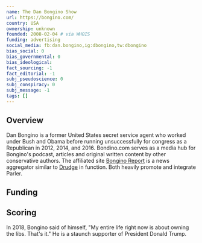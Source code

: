 ```yaml
---
name: The Dan Bongino Show
url: https://bongino.com/
country: USA
ownership: unknown
founded: 2008-02-04 # via WHOIS
funding: advertising
social_media: fb:dan.bongino,ig:dbongino,tw:dbongino
bias_social: 0
bias_governmental: 0
bias_ideological:
fact_sourcing: -1
fact_editorial: -1
subj_pseudoscience: 0
subj_conspiracy: 0
subj_message: -1
tags: []
---
```


## Overview
Dan Bongino is a former United States secret service agent who worked under Bush and Obama before running unsuccessfully for congress as a Republican in 2012, 2014, and 2016. Bondino.com serves as a media hub for Bongino's podcast, articles and original written content by other conservative authors. The affiliated site [Bongino Report](https://bonginoreport.com/) is a news aggregator similar to [Drudge](/drudgereport) in function. Both heavily promote and integrate Parler.

## Funding

## Scoring
In 2018, Bongino said of himself, "My entire life right now is about owning the libs. That's it." He is a staunch supporter of President Donald Trump.
